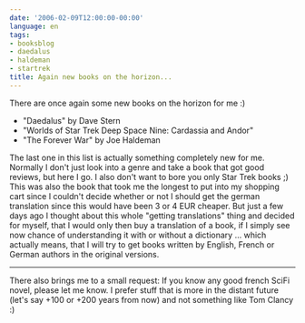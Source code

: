 ```yaml
---
date: '2006-02-09T12:00:00-00:00'
language: en
tags:
- booksblog
- daedalus
- haldeman
- startrek
title: Again new books on the horizon...
---
```



There are once again some new books on the horizon for me :)

* "Daedalus" by Dave Stern
* "Worlds of Star Trek Deep Space Nine: Cardassia and Andor"
* "The Forever War" by Joe Haldeman

The last one in this list is actually something completely new for me. Normally I don't just look into a genre and take a book that got good reviews, but here I go. I also don't want to bore you only Star Trek books ;) This was also the book that took me the longest to put into my shopping cart since I couldn't decide whether or not I should get the german translation since this would have been 3 or 4 EUR cheaper. But just a few days ago I thought about this whole "getting translations" thing and decided for myself, that I would only then buy a translation of a book, if I simply see now chance of understanding it with or without a dictionary ... which actually means, that I will try to get books written by English, French or German authors in the original versions.

-------------------------------



There also brings me to a small request: If you know any good french SciFi novel, please let me know. I prefer stuff that is more in the distant future (let's say +100 or +200 years from now) and not something like Tom Clancy :)
